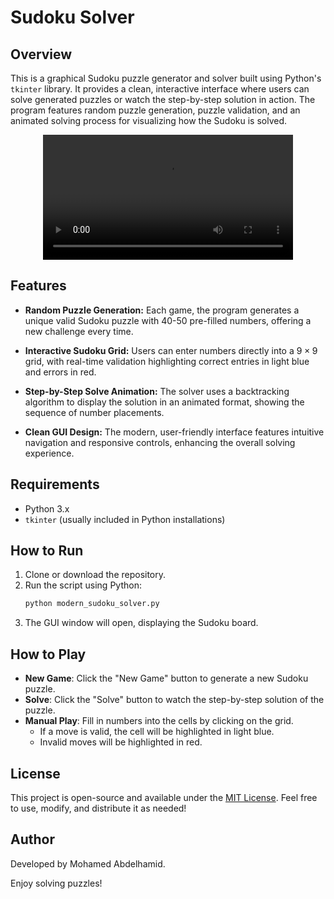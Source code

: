 # Sudoku Solver

## Overview

This is a graphical Sudoku puzzle generator and solver built using Python's `tkinter` library. It provides a clean, interactive interface where users can solve generated puzzles or watch the step-by-step solution in action. The program features random puzzle generation, puzzle validation, and an animated solving process for visualizing how the Sudoku is solved.


<div align="center">
  <video src="Demo.mp4" width="400" />
</div>


## Features

- **Random Puzzle Generation:** Each game, the program generates a unique valid Sudoku puzzle with 40-50 pre-filled numbers, offering a new challenge every time.
- **Interactive Sudoku Grid:** Users can enter numbers directly into a $9 \times 9$ grid, with real-time validation highlighting correct entries in light blue and errors in red.

- **Step-by-Step Solve Animation:** The solver uses a backtracking algorithm to display the solution in an animated format, showing the sequence of number placements.

- **Clean GUI Design:** The modern, user-friendly interface features intuitive navigation and responsive controls, enhancing the overall solving experience.

## Requirements

- Python 3.x
- `tkinter` (usually included in Python installations)

## How to Run

1. Clone or download the repository.
2. Run the script using Python:
   ```bash
   python modern_sudoku_solver.py
   ```
3. The GUI window will open, displaying the Sudoku board.

## How to Play

- **New Game**: Click the "New Game" button to generate a new Sudoku puzzle.
- **Solve**: Click the "Solve" button to watch the step-by-step solution of the puzzle.
- **Manual Play**: Fill in numbers into the cells by clicking on the grid.
  - If a move is valid, the cell will be highlighted in light blue.
  - Invalid moves will be highlighted in red.

## License

This project is open-source and available under the [MIT License](https://opensource.org/licenses/MIT). Feel free to use, modify, and distribute it as needed!

## Author

Developed by Mohamed Abdelhamid.

Enjoy solving puzzles!
